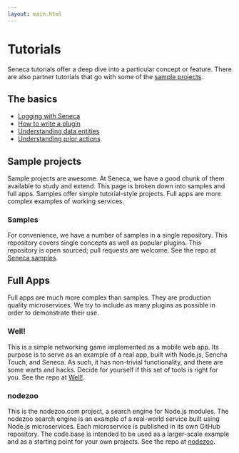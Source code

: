 ```yaml
---
layout: main.html
---
```


# Tutorials
Seneca tutorials offer a deep dive into a particular concept or feature. There are also partner tutorials that go with some of the [sample projects][].

## The basics

- [Logging with Seneca][]
- [How to write a plugin][]
- [Understanding data entities][]
- [Understanding prior actions][]

## Sample projects
Sample projects are awesome. At Seneca, we have a good chunk of them available to study and extend. This page
is broken down into samples and full apps. Samples offer simple tutorial-style projects. Full apps are more complex
examples of working services.

### Samples
For convenience, we have a number of samples in a single repository. This repository covers single concepts
as well as popular plugins. This repository is open sourced; pull requests are welcome. See the repo at [Seneca samples][].

## Full Apps
Full apps are much more complex than samples. They are production quality microservices. We
try to include as many plugins as possible in order to demonstrate their use.

### Well!
This is a simple networking game implemented as a mobile web app. Its purpose is to serve as an example of a real app, built with Node.js, Sencha Touch, and Seneca. As such, it has non-trivial functionality, and there are some warts and hacks. Decide for yourself if this set of tools is right for you. See the repo at [Well!][].

### nodezoo
This is the nodezoo.com project, a search engine for Node.js modules. The nodezoo search engine is an example of a real-world service built using Node.js microservices. Each microservice is published in its own GitHub repository. The code base is intended to be used as a larger-scale example and as a starting point for your own projects. See the repo at [nodezoo][].

[Sample projects]: /tutorials/#samples
[Logging with Seneca]: /tutorials/logging-with-seneca.html
[How to write a plugin]: /tutorials/how-to-write-a-plugin.html
[Understanding data entities]: /tutorials/understanding-data-entities.html
[Understanding prior actions]: /tutorials/understanding-prior-actions.html
[Seneca samples]: https://github.com/rjrodger/seneca-examples
[Well!]: https://github.com/nearform/well
[nodezoo]: https://github.com/rjrodger/nodezoo
